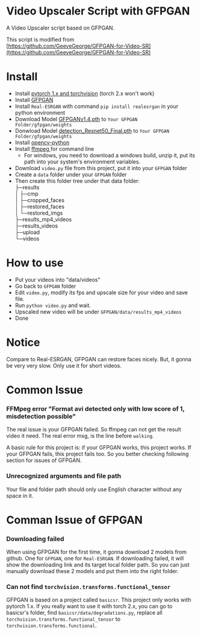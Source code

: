 # Video Upscaler Script with GFPGAN
A Video Upscaler script based on GFPGAN.  

This script is modified from  
[https://github.com/GeeveGeorge/GFPGAN-for-Video-SR](https://github.com/GeeveGeorge/GFPGAN-for-Video-SR)  

# Install
* Install [pytorch 1.x and torchvision](https://pytorch.org/get-started/previous-versions/)  (torch 2.x won't work)
* Install [GFPGAN](https://github.com/TencentARC/GFPGAN)
* Install `Real-ESRGAN` with command `pip install realesrgan` in your python environment
* Download Model [GFPGANv1.4.pth](https://github.com/TencentARC/GFPGAN/releases/download/v1.3.0/GFPGANv1.4.pth) to `Your GFPGAN Folder/gfpgan/weights`
* Donwload Model [detection_Resnet50_Final.pth](https://github.com/xinntao/facexlib/releases/download/v0.1.0/detection_Resnet50_Final.pth) to `Your GFPGAN Folder/gfpgan/weights`
* Install [opencv-python](https://pypi.org/project/opencv-python/)
* Install [ffmpeg ](https://ffmpeg.org/) for command line
  * For windows, you need to download a windows build, unzip it, put its path into your system's environment variables.   
* Download `video.py` file from this project, put it into your `GFPGAN` folder
* Create a `data` folder under your `GFPGAN` folder
* Then create this folder tree under that data folder:  
├─results  
│  ├─cmp  
│  ├─cropped_faces  
│  ├─restored_faces  
│  └─restored_imgs  
├─results_mp4_videos  
├─results_videos  
├─upload  
└─videos  

# How to use
* Put your videos into "data/videos"
* Go back to `GFPGAN` folder
* Edit `video.py`, modify its fps and upscale size for your video and save file.
* Run `python video.py` and wait.
* Upscaled new video will be under `GFPGAN/data/results_mp4_videos`
* Done

# Notice
Compare to Real-ESRGAN, GFPGAN can restore faces nicely. But, it gonna be very very slow. Only use it for short videos.  

# Common Issue
### FFMpeg error "Format avi detected only with low score of 1, misdetection possible"
The real issue is your GFPGAN failed. So ffmpeg can not get the result video it need. The real error msg, is the line before `walking`. 

A basic rule for this project is: if your GFPGAN works, this project works. If your GFPGAN fails, this project fails too. So you better checking following section for issues of GFPGAN.  

### Unrecognized arguments and file path
Your file and folder path should only use English character without any space in it.  

# Comman Issue of GFPGAN
### Downloading failed
When using GFPGAN for the first time, it gonna download 2 models from github. One for `GFPGAN`, one for `Real-ESRGAN`. If downloading failed, it will show the downloading link and its target local folder path. So you can just manually download these 2 models and put them into the right folder.  

### Can not find `torchvision.transforms.functional_tensor`
GFPGAN is based on a project called `basicsr`. This project only works with pytorch 1.x. If you really want to use it with torch 2.x, you can go to basicsr's folder, find `basicsr/data/degradations.py`, replace all `torchvision.transforms.functional_tensor` to `torchvision.transforms.functional`. 







